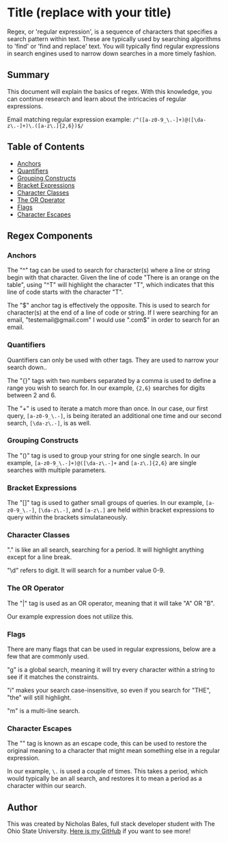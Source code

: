 # Title (replace with your title)

Regex, or 'regular expression', is a sequence of characters that specifies a search pattern within text. These are typically used by searching algorithms to 'find' or 'find and replace' text. You will typically find regular expressions in search engines used to narrow down searches in a more timely fashion.

## Summary

This document will explain the basics of regex. With this knowledge, you can continue research and learn about the intricacies of regular expressions. 

Email matching regular expression example: `/^([a-z0-9_\.-]+)@([\da-z\.-]+)\.([a-z\.]{2,6})$/`

## Table of Contents

- [Anchors](#anchors)
- [Quantifiers](#quantifiers)
- [Grouping Constructs](#grouping-constructs)
- [Bracket Expressions](#bracket-expressions)
- [Character Classes](#character-classes)
- [The OR Operator](#the-or-operator)
- [Flags](#flags)
- [Character Escapes](#character-escapes)

## Regex Components

### Anchors
The "^" tag can be used to search for character(s) where a line or string begin with that character. Given the line of code "There is an orange on the table", using "^T" will highlight the character "T", which indicates that this line of code starts with the character "T".

The "$" anchor tag is effectively the opposite. This is used to search for character(s) at the end of a line of code or string. If I were searching for an email, "testemail@gmail.com" I would use ".com$" in order to search for an email.

### Quantifiers
Quantifiers can only be used with other tags. They are used to narrow your search down..

The "{}" tags with two numbers separated by a comma is used to define a range you wish to search for. In our example, `{2,6}` searches for digits between 2 and 6.

The "+" is used to iterate a match more than once. In our case, our first query, `[a-z0-9_\.-]`, is being iterated an additional one time and our second search, `[\da-z\.-]`, is as well.

### Grouping Constructs
The "()" tag is used to group your string for one single search. In our example, `[a-z0-9_\.-]+)@([\da-z\.-]+` and `[a-z\.]{2,6}` are single searches with multiple parameters.

### Bracket Expressions
The "[]" tag is used to gather small groups of queries. In our example, `[a-z0-9_\.-]`, `[\da-z\.-]`, and `[a-z\.]` are held within bracket expressions to query within the brackets simulataneously.

### Character Classes
"." is like an all search, searching for a period. It will highlight anything except for a line break.

"\d" refers to digit. It will search for a number value 0-9.

### The OR Operator
The "|" tag is used as an OR operator, meaning that it will take "A" OR "B".

Our example expression does not utilize this.

### Flags
There are many flags that can be used in regular expressions, below are a few that are commonly used.

"g" is a global search, meaning it will try every character within a string to see if it matches the constraints.

"i" makes your search case-insensitive, so even if you search for "THE", "the" will still highlight.

"m" is a multi-line search.

### Character Escapes
The "\" tag is known as an escape code, this can be used to restore the original meaning to a character that might mean something else in a regular expression.

In our example, `\.` is used a couple of times. This takes a period, which would typically be an all search, and restores it to mean a period as a character within our search.

## Author

This was created by Nicholas Bales, full stack developer student with The Ohio State University. 
[Here is my GitHub](https://github.com/chaoskills08?tab=repositories) if you want to see more!
